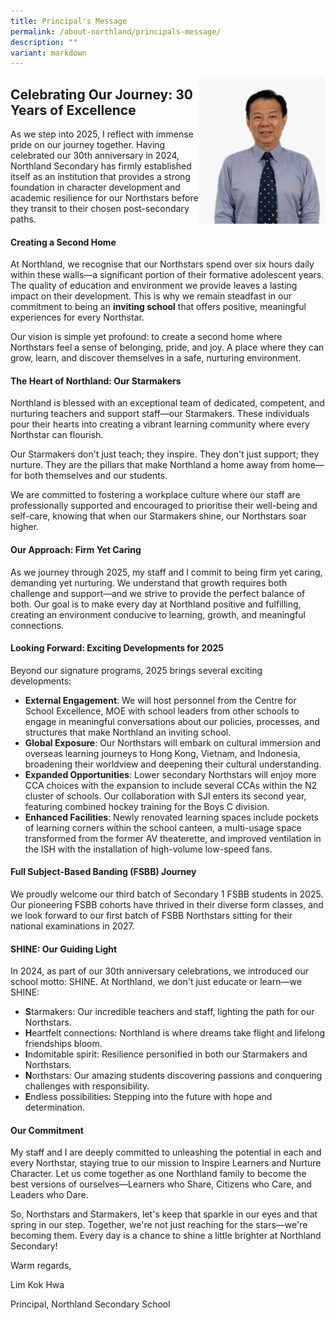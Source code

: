 ```yaml
---
title: Principal's Message
permalink: /about-northland/principals-message/
description: ""
variant: markdown
---
```

<img style="width: 40%;" src="/images/principal 2023.jpeg" align="right">

## Celebrating Our Journey: 30 Years of Excellence

As we step into 2025, I reflect with immense pride on our journey together. Having celebrated our 30th anniversary in 2024, Northland Secondary has firmly established itself as an institution that provides a strong foundation in character development and academic resilience for our Northstars before they transit to their chosen post-secondary paths.

#### Creating a Second Home
At Northland, we recognise that our Northstars spend over six hours daily within these walls—a significant portion of their formative adolescent years. The quality of education and environment we provide leaves a lasting impact on their development. This is why we remain steadfast in our commitment to being an **inviting school** that offers positive, meaningful experiences for every Northstar.

Our vision is simple yet profound: to create a second home where Northstars feel a sense of belonging, pride, and joy. A place where they can grow, learn, and discover themselves in a safe, nurturing environment.

#### The Heart of Northland: Our Starmakers

Northland is blessed with an exceptional team of dedicated, competent, and nurturing teachers and support staff—our Starmakers. These individuals pour their hearts into creating a vibrant learning community where every Northstar can flourish.

Our Starmakers don't just teach; they inspire. They don't just support; they nurture. They are the pillars that make Northland a home away from home—for both themselves and our students.

We are committed to fostering a workplace culture where our staff are professionally supported and encouraged to prioritise their well-being and self-care, knowing that when our Starmakers shine, our Northstars soar higher.

#### Our Approach: Firm Yet Caring

As we journey through 2025, my staff and I commit to being firm yet caring, demanding yet nurturing. We understand that growth requires both challenge and support—and we strive to provide the perfect balance of both. Our goal is to make every day at Northland positive and fulfilling, creating an environment conducive to learning, growth, and meaningful connections.

#### Looking Forward: Exciting Developments for 2025

Beyond our signature programs, 2025 brings several exciting developments:

*   **External Engagement**: We will host personnel from the Centre for School Excellence, MOE with school leaders from other schools to engage in meaningful conversations about our policies, processes, and structures that make Northland an inviting school.
*   **Global Exposure**: Our Northstars will embark on cultural immersion and overseas learning journeys to Hong Kong, Vietnam, and Indonesia, broadening their worldview and deepening their cultural understanding.
*   **Expanded Opportunities**: Lower secondary Northstars will enjoy more CCA choices with the expansion to include several CCAs within the N2 cluster of schools. Our collaboration with SJI enters its second year, featuring combined hockey training for the Boys C division.
*   **Enhanced Facilities**: Newly renovated learning spaces include pockets of learning corners within the school canteen, a multi-usage space transformed from the former AV theaterette, and improved ventilation in the ISH with the installation of high-volume low-speed fans.

#### Full Subject-Based Banding (FSBB) Journey
We proudly welcome our third batch of Secondary 1 FSBB students in 2025. Our pioneering FSBB cohorts have thrived in their diverse form classes, and we look forward to our first batch of FSBB Northstars sitting for their national examinations in 2027.

#### SHINE: Our Guiding Light
In 2024, as part of our 30th anniversary celebrations, we introduced our school motto: SHINE. At Northland, we don't just educate or learn—we SHINE:

*   **S**tarmakers: Our incredible teachers and staff, lighting the path for our Northstars.
*   **H**eartfelt connections: Northland is where dreams take flight and lifelong friendships bloom.
*   **I**ndomitable spirit: Resilience personified in both our Starmakers and Northstars.
*   **N**orthstars: Our amazing students discovering passions and conquering challenges with responsibility.
*   **E**ndless possibilities: Stepping into the future with hope and determination.

#### Our Commitment

My staff and I are deeply committed to unleashing the potential in each and every Northstar, staying true to our mission to Inspire Learners and Nurture Character. Let us come together as one Northland family to become the best versions of ourselves—Learners who Share, Citizens who Care, and Leaders who Dare.

So, Northstars and Starmakers, let's keep that sparkle in our eyes and that spring in our step. Together, we're not just reaching for the stars—we're becoming them. Every day is a chance to shine a little brighter at Northland Secondary!

Warm regards,

Lim Kok Hwa

Principal, Northland Secondary School